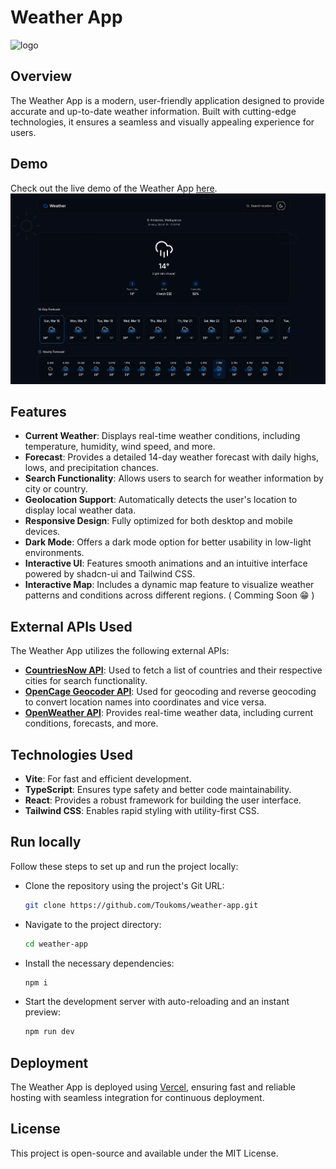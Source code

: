 # Weather App

![logo](public/favicon.ico)

## Overview

The Weather App is a modern, user-friendly application designed to provide accurate and up-to-date weather information. Built with cutting-edge technologies, it ensures a seamless and visually appealing experience for users.
## Demo

Check out the live demo of the Weather App [here](https://weather-app-vert-chi.vercel.app/).
![screenshot](public/screenshot.png)

## Features

- **Current Weather**: Displays real-time weather conditions, including temperature, humidity, wind speed, and more.
- **Forecast**: Provides a detailed 14-day weather forecast with daily highs, lows, and precipitation chances.
- **Search Functionality**: Allows users to search for weather information by city or country.
- **Geolocation Support**: Automatically detects the user's location to display local weather data.
- **Responsive Design**: Fully optimized for both desktop and mobile devices.
- **Dark Mode**: Offers a dark mode option for better usability in low-light environments.
- **Interactive UI**: Features smooth animations and an intuitive interface powered by shadcn-ui and Tailwind CSS.
- **Interactive Map**: Includes a dynamic map feature to visualize weather patterns and conditions across different regions. (
  Comming Soon 😁
)

## External APIs Used

The Weather App utilizes the following external APIs:

- **[CountriesNow API](https://countriesnow.space/api/v0.1/countries)**: Used to fetch a list of countries and their respective cities for search functionality.
- **[OpenCage Geocoder API](https://opencagedata.com/)**: Used for geocoding and reverse geocoding to convert location names into coordinates and vice versa.
- **[OpenWeather API](https://openweathermap.org/api)**: Provides real-time weather data, including current conditions, forecasts, and more.


## Technologies Used

- **Vite**: For fast and efficient development.
- **TypeScript**: Ensures type safety and better code maintainability.
- **React**: Provides a robust framework for building the user interface.
- **Tailwind CSS**: Enables rapid styling with utility-first CSS.

## Run locally

Follow these steps to set up and run the project locally:

- Clone the repository using the project's Git URL:
  ```sh
  git clone https://github.com/Toukoms/weather-app.git
  ```

- Navigate to the project directory:
  ```sh
  cd weather-app
  ```

- Install the necessary dependencies:
  ```sh
  npm i
  ```

- Start the development server with auto-reloading and an instant preview:
  ```sh
  npm run dev
  ```

## Deployment

The Weather App is deployed using [Vercel](https://vercel.com), ensuring fast and reliable hosting with seamless integration for continuous deployment.

## License

This project is open-source and available under the MIT License.
